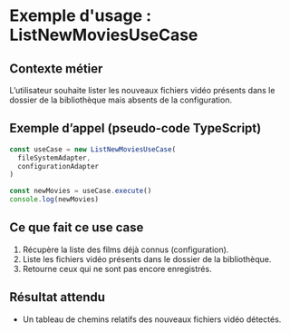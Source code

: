 # Exemple d'usage : ListNewMoviesUseCase

## Contexte métier

L’utilisateur souhaite lister les nouveaux fichiers vidéo présents dans le dossier de la bibliothèque mais absents de la configuration.

## Exemple d’appel (pseudo-code TypeScript)

```ts
const useCase = new ListNewMoviesUseCase(
  fileSystemAdapter,
  configurationAdapter
)

const newMovies = useCase.execute()
console.log(newMovies)
```

## Ce que fait ce use case

1. Récupère la liste des films déjà connus (configuration).
2. Liste les fichiers vidéo présents dans le dossier de la bibliothèque.
3. Retourne ceux qui ne sont pas encore enregistrés.

## Résultat attendu

- Un tableau de chemins relatifs des nouveaux fichiers vidéo détectés.
